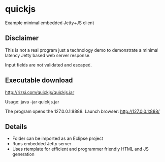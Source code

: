 # quickjs
Example minimal embedded Jetty+JS client

## Disclaimer

This is not a real program just a technology demo to demonstrate a minimal latency Jetty based web server response.

Input fields are not validated and escaped.

## Executable download

http://rizsi.com/quickjs/quickjs.jar

Usage: java -jar quickjs.jar

The program opens the 127.0.0.1:8888. Launch browser: http://127.0.0.1:888/

## Details

* Folder can be imported as an Eclipse project
* Runs embedded Jetty server
* Uses rtemplate for efficient and programmer friendly HTML and JS generation
